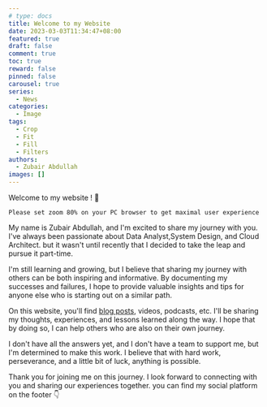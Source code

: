 ```yaml
---
# type: docs 
title: Welcome to my Website
date: 2023-03-03T11:34:47+08:00
featured: true
draft: false
comment: true
toc: true
reward: false
pinned: false
carousel: true
series:
  - News
categories:
  - Image
tags: 
  - Crop
  - Fit
  - Fill
  - Filters
authors:
  - Zubair Abdullah
images: []
---
```

Welcome to my website ! 👋
<!--more-->
`Please set zoom 80% on your PC browser to get maximal user experience`

My name is Zubair Abdullah, and I'm excited to share my journey with you. I've always been passionate about Data Analyst,System Design, and Cloud Architect. but it wasn't until recently that I decided to take the leap and pursue it part-time.

I'm still learning and growing, but I believe that sharing my journey with others can be both inspiring and informative. By documenting my successes and failures, I hope to provide valuable insights and tips for anyone else who is starting out on a similar path.

On this website, you'll find [blog posts](https://zubdev.online/series/), videos, podcasts, etc. I'll be sharing my thoughts, experiences, and lessons learned along the way. I hope that by doing so, I can help others who are also on their own journey.

I don't have all the answers yet, and I don't have a team to support me, but I'm determined to make this work. I believe that with hard work, perseverance, and a little bit of luck, anything is possible.

Thank you for joining me on this journey. I look forward to connecting with you and sharing our experiences together.
you can find my social platform on the footer 👇
